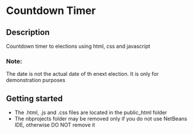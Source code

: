 # Countdown Timer
## Description
Countdown timer to elections using html, css and javascript
### Note:
The date is not the actual date of th enext election. It is only for demonstration purposes
## Getting started
* The .html, .js and .css files are located in the public_html folder
* The nbprojects folder may be removed only if you do not use NetBeans IDE, otherwise DO NOT remove it
